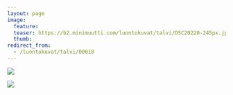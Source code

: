 ```yaml
---
layout: page
image:
  feature:
  teaser: https://b2.minimuutti.com/luontokuvat/talvi/DSC20220-245px.jpg
  thumb:
redirect_from:
  - /luontokuvat/talvi/00018
---
```


![](https://b2.minimuutti.com/luontokuvat/talvi/DSC20220-800px.jpg)

![](https://b2.minimuutti.com/luontokuvat/talvi/DSC20286-800px.jpg)